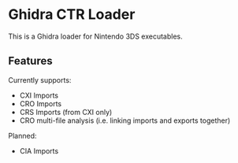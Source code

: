 # Ghidra CTR Loader

This is a Ghidra loader for Nintendo 3DS executables.

## Features

Currently supports:

- CXI Imports
- CRO Imports
- CRS Imports (from CXI only)
- CRO multi-file analysis (i.e. linking imports and exports together)

Planned:

- CIA Imports
